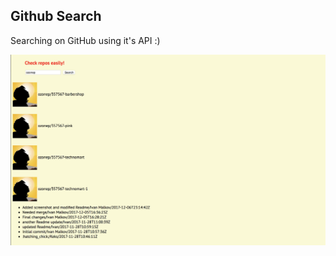 ## Github Search
Searching on GitHub using it's API :)

![My image](https://github.com/ozonep/github_search/blob/master/screenshot.png)
